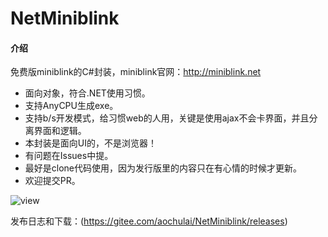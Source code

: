 # NetMiniblink
#### 介绍
免费版miniblink的C#封装，miniblink官网：http://miniblink.net
- 面向对象，符合.NET使用习惯。
- 支持AnyCPU生成exe。
- 支持b/s开发模式，给习惯web的人用，关键是使用ajax不会卡界面，并且分离界面和逻辑。
- 本封装是面向UI的，不是浏览器！
- 有问题在Issues中提。
- 最好是clone代码使用，因为发行版里的内容只在有心情的时候才更新。
- 欢迎提交PR。

![view](https://images.gitee.com/uploads/images/2020/0304/133534_fcad9dea_307669.png "view")

发布日志和下载：(https://gitee.com/aochulai/NetMiniblink/releases)